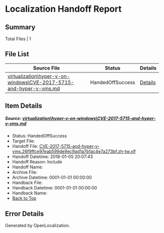 # <a name='report-top'></a> Localization Handoff Report

## Summary
 Total Files | 1

## File List
 Source File | Status | Details 
 ----------- | ------ | ------- 
 [virtualization\hyper-v-on-windows\CVE-2017-5715-and-hyper-v-vms.md](https://github.com/Microsoft/Virtualization-Documentation-Private/blob/78ab53f487f6642ad757e8ae7381b0ffa5111c0d/virtualization/hyper-v-on-windows/CVE-2017-5715-and-hyper-v-vms.md) | HandedOffSuccess | [Details](#3819614f3b4446a483814de8f9d3fe052064fdaf116)

## Item Details
##### <a name='3819614f3b4446a483814de8f9d3fe052064fdaf116'></a> Source: [virtualization\hyper-v-on-windows\CVE-2017-5715-and-hyper-v-vms.md](https://github.com/Microsoft/Virtualization-Documentation-Private/blob/78ab53f487f6642ad757e8ae7381b0ffa5111c0d/virtualization/hyper-v-on-windows/CVE-2017-5715-and-hyper-v-vms.md)
* Status: HandedOffSuccess
* Target File: 
* Handoff File: [CVE-2017-5715-and-hyper-v-vms.26f9ffce97eab599de9ec9ad1a7b1ac4e7a273bf.zh-tw.xlf](https://github.com/MicrosoftDocs/Virtualization-Documentation-Private.handoff/blob/9d090d67820399fa37b69e4409ab526c4bc8636c/ol-handoff/MicrosoftDocs/Virtualization-Documentation-Private.zh-tw/live/CVE-2017-5715-and-hyper-v-vms.26f9ffce97eab599de9ec9ad1a7b1ac4e7a273bf.zh-tw.xlf)
* Handoff Datetime: 2018-01-05 20:07:43
* Handoff Reason: Include
* Handoff Name: 
* Archive File: 
* Archive Datetime: 0001-01-01 00:00:00
* Handback File: 
* Handback Datetime: 0001-01-01 00:00:00
* Handback Name: 
* [Back to Top](#report-top)


## Error Details

Generated by OpenLocalization.
